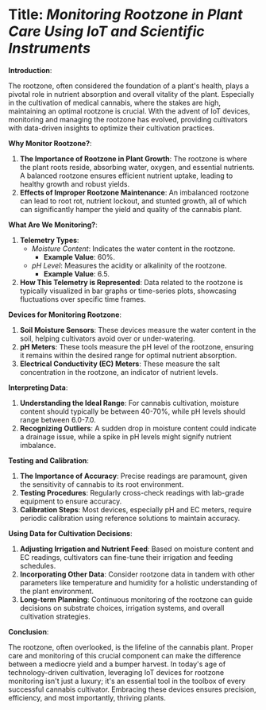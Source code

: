 # **Title**: *Monitoring Rootzone in Plant Care Using IoT and Scientific Instruments*

**Introduction**:

The rootzone, often considered the foundation of a plant's health, plays a pivotal role in nutrient absorption and overall vitality of the plant. Especially in the cultivation of medical cannabis, where the stakes are high, maintaining an optimal rootzone is crucial. With the advent of IoT devices, monitoring and managing the rootzone has evolved, providing cultivators with data-driven insights to optimize their cultivation practices.

**Why Monitor Rootzone?**:

1. **The Importance of Rootzone in Plant Growth**: The rootzone is where the plant roots reside, absorbing water, oxygen, and essential nutrients. A balanced rootzone ensures efficient nutrient uptake, leading to healthy growth and robust yields.
2. **Effects of Improper Rootzone Maintenance**: An imbalanced rootzone can lead to root rot, nutrient lockout, and stunted growth, all of which can significantly hamper the yield and quality of the cannabis plant.

**What Are We Monitoring?**:

1. **Telemetry Types**:
    - *Moisture Content*: Indicates the water content in the rootzone.
        - **Example Value**: 60%.
    - *pH Level*: Measures the acidity or alkalinity of the rootzone.
        - **Example Value**: 6.5.
2. **How This Telemetry is Represented**: Data related to the rootzone is typically visualized in bar graphs or time-series plots, showcasing fluctuations over specific time frames.

**Devices for Monitoring Rootzone**:

1. **Soil Moisture Sensors**: These devices measure the water content in the soil, helping cultivators avoid over or under-watering.
2. **pH Meters**: These tools measure the pH level of the rootzone, ensuring it remains within the desired range for optimal nutrient absorption.
3. **Electrical Conductivity (EC) Meters**: These measure the salt concentration in the rootzone, an indicator of nutrient levels.

**Interpreting Data**:

1. **Understanding the Ideal Range**: For cannabis cultivation, moisture content should typically be between 40-70%, while pH levels should range between 6.0-7.0.
2. **Recognizing Outliers**: A sudden drop in moisture content could indicate a drainage issue, while a spike in pH levels might signify nutrient imbalance.

**Testing and Calibration**:

1. **The Importance of Accuracy**: Precise readings are paramount, given the sensitivity of cannabis to its root environment.
2. **Testing Procedures**: Regularly cross-check readings with lab-grade equipment to ensure accuracy.
3. **Calibration Steps**: Most devices, especially pH and EC meters, require periodic calibration using reference solutions to maintain accuracy.

**Using Data for Cultivation Decisions**:

1. **Adjusting Irrigation and Nutrient Feed**: Based on moisture content and EC readings, cultivators can fine-tune their irrigation and feeding schedules.
2. **Incorporating Other Data**: Consider rootzone data in tandem with other parameters like temperature and humidity for a holistic understanding of the plant environment.
3. **Long-term Planning**: Continuous monitoring of the rootzone can guide decisions on substrate choices, irrigation systems, and overall cultivation strategies.

**Conclusion**:

The rootzone, often overlooked, is the lifeline of the cannabis plant. Proper care and monitoring of this crucial component can make the difference between a mediocre yield and a bumper harvest. In today's age of technology-driven cultivation, leveraging IoT devices for rootzone monitoring isn't just a luxury; it's an essential tool in the toolbox of every successful cannabis cultivator. Embracing these devices ensures precision, efficiency, and most importantly, thriving plants.